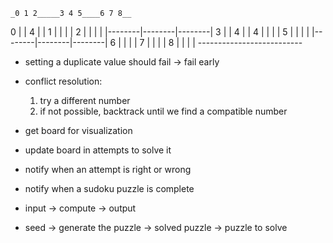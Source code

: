     _0 1 2_____3 4 5____6 7 8__
 0 |        |    4   |        |
 1 |        |        |        |
 2 |        |        |        |
   |--------|--------|--------|
 3 |        |    4   |        |
 4 |        |        |        |
 5 |        |        |        |
   |--------|--------|--------|
 6 |        |        |        |
 7 |        |        |        |
 8 |        |        |        |
    --------------------------

 - setting a duplicate value should fail -> fail early
 - conflict resolution:
   1. try a different number
   2. if not possible, backtrack until we find a compatible number

 - get board for visualization
 - update board in attempts to solve it
 - notify when an attempt is right or wrong
 - notify when a sudoku puzzle is complete

 - input -> compute -> output
 * seed -> generate the puzzle -> solved puzzle -> puzzle to solve
